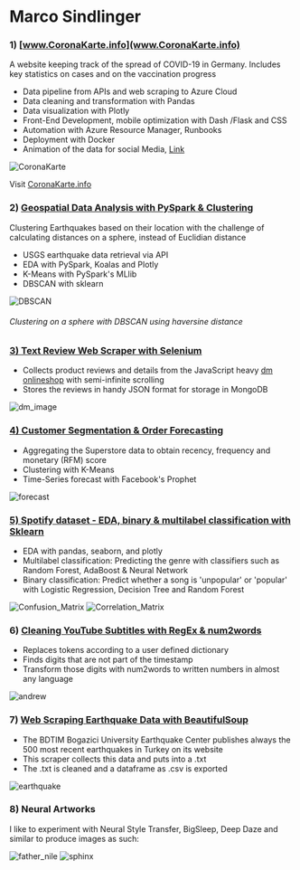 # Marco Sindlinger

### 1) [www.CoronaKarte.info](www.CoronaKarte.info)
A website keeping track of the spread of COVID-19 in Germany. Includes key statistics on cases and on the vaccination progress
* Data pipeline from APIs and web scraping to Azure Cloud
* Data cleaning and transformation with Pandas
* Data visualization with Plotly
* Front-End Development, mobile optimization with Dash /Flask and CSS
* Automation with Azure Resource Manager, Runbooks
* Deployment with Docker
* Animation of the data for social Media, [Link](https://twitter.com/Coronakarte)

![CoronaKarte][1]

Visit [CoronaKarte.info](www.CoronaKarte.info)



### 2) [Geospatial Data Analysis with PySpark & Clustering](https://github.com/Pololinger/USGS-EarthquakeData-in-PySpark)

Clustering Earthquakes based on their location with the challenge of calculating distances on a sphere, instead of Euclidian distance

* USGS earthquake data retrieval via API
* EDA with PySpark, Koalas and Plotly
* K-Means with PySpark's MLlib 
* DBSCAN with sklearn

![DBSCAN][2]

###### Clustering on a sphere with DBSCAN using haversine distance

### [3) Text Review Web Scraper with Selenium](https://github.com/Pololinger/selenium_online_shop_web_scraper) 

* Collects product reviews and details from the JavaScript heavy [dm onlineshop](https://www.dm.de/) with semi-infinite scrolling
* Stores the reviews in handy JSON format for storage in MongoDB 

![dm_image][3]

### [4) Customer Segmentation & Order Forecasting](https://github.com/Pololinger/rfm_score_clustering_and_time_series_forecast)

* Aggregating the Superstore data to obtain recency, frequency and monetary (RFM) score
* Clustering with K-Means
* Time-Series forecast with Facebook's Prophet

![forecast][4]


### [5) Spotify dataset - EDA, binary & multilabel classification with Sklearn](https://github.com/Pololinger/Spotify-Song-DF-Explore-and-Predict)

* EDA with pandas, seaborn, and plotly
* Multilabel classification: Predicting the genre with classifiers such as Random Forest, AdaBoost & Neural Network
* Binary classification: Predict whether a song is 'unpopular' or 'popular' with Logistic Regression, Decision Tree and Random Forest


![Confusion_Matrix][5] 
![Correlation_Matrix][6]


### 6) [Cleaning YouTube Subtitles with RegEx & num2words](https://github.com/Pololinger/subtitle_cleaning_with_num2words)

* Replaces tokens according to a user defined dictionary
* Finds digits that are not part of the timestamp
* Transform those digits with num2words to written numbers in almost any language

![andrew][7]


### 7) [Web Scraping Earthquake Data with BeautifulSoup](https://github.com/Pololinger/TurkeyEarthquakeDataCrawler)

* The BDTIM Bogazici University Earthquake Center publishes always the 500 most recent earthquakes in Turkey on its website
* This scraper collects this data and puts into a .txt
* The .txt is cleaned and a dataframe as .csv is exported


![earthquake][8]

### 8) Neural Artworks

I like to experiment with Neural Style Transfer, BigSleep, Deep Daze and similar to produce images as such:


![father_nile][9]
![sphinx][10]

[1]: ./assets/CoronaKarte.PNG
[2]: ./assets/dbscan.png
[3]: ./assets/dm.PNG
[4]: ./assets/forecast.png
[5]: ./assets/confusion_matrix.png
[6]: ./assets/genres.png
[7]: ./assets/subtitles.png
[8]: ./assets/earthquake.PNG
[9]: ./assets/father_nile.png
[10]: ./assets/sphinx.png

